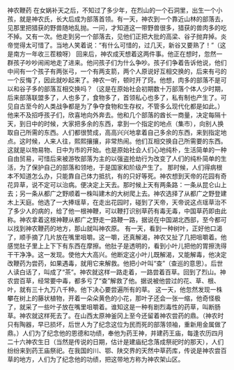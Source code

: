 神农鞭药
在女娲补天之后，不知过了多少年，在烈山的一个石洞里，出生一个小孩，就是神农氏，长大后成为部落首领。有一天，神农到一个靠近山林的部落去，见那里把猎获的野兽随地乱抛。一问，才知道这一带野兽很多，猎获的兽肉多的吃不掉。又有一次。他走到另一个部落去，见他们正把大批的高梁、谷子抛弃掉。炎帝觉得太可惜了。当地人笑着说：“有什么可惜的，过几天，新谷又要熟了！”（这是南方一年收三茬粮呀）
回来后，神农成天想着这两件事。他正在想时，忽然一群孩子吵吵闹闹地走了进来。他问孩子们为什么争吵。孩子们争着告诉他说，他们中间有一个孩子有两张弓，一个有两支箭，两个人原说好互相交换的，后来有弓的一个反悔了，因此就吵起来了。神农一听，顿时开了窍。他想，肉多的部落不是可以和谷子多的部落互相交换吗？（这是在原始社会初期数十万部落个体人少时期，后来部落联盟多了，人也多了，食物多了，首领私心也多了，私有制也产生了。可见自古至今的人类战争都是为了争夺食物和生存权，不管多么现代化都是如此。）他来不及招呼孩子们，欣喜地向外奔去。他和几个部落的酋长一商量，决定每隔十天，到日中的时候，大家把多余的东西，拿到一个指定的地点（集市），向别人换取自己所需的东西。人们都很赞成，高高兴兴地拿着自己多余的东西，来到指定地点。这时候，人来人往，熙熙攘攘，非常热闹。他们互相交换自己所需要的东西。这就是以物易物、日中为市的开始。也是原始社会人们心地纯朴，生活简单的一种自由贸易，可惜后来被游牧部落为主的以强盗抢劫行为改变了人们的纯朴简单的生活，为了保护自己的部落和领地，于是国家和阶级产生了。
那时候，人们得病根本不知道怎么办，只能靠自己体力抵抗，有的只好等死。神农想到天帝的花园有奇花异草，说不定可以治病。便决定上天去。那时候上天有两条路：一条从昆仑山上去；另一条从都广之野顺着一株叫建木的大树爬上去。神农选择了从都广之野登建木上天庭。他选了一大捧瑶草，在走出花园时，碰到了天帝，天帝说这点瑶草治不了多少人的病的，给了他一根神鞭，可以鞭打识别草药有毒无毒，中国草药即由此称。神农拿着这根神鞭从都广之野走一路鞭一路，据说在中国湖北西部，至今都可以找到神农鞭药的地方，那山就叫神农原。
有一天，看到一种树叶，正好他口渴了，顺手摘了几片放在嘴里咀嚼。这一嚼，还真解渴，神农又扯了几把咀嚼着。他感觉肚子里上上下下有东西在摩擦。他肚子是透明的，看到小叶儿把他的胃擦洗得干干净净。这一发现。使他大大高兴。他断定这小叶儿既解渴，又能解毒，他决定改鞭药为尝药，如果遇毒，就用它来解救。他把小叶叫“查”（查巡的意思）。后世人读白话了，叫成了“茶”。神农就这样一路走着，一路尝着百草。回到了烈山。神农尝百草，经常要中毒，都多亏了“查”解救了他。据说被他尝过的花、草、根、叶，就有三十九万八千种。他下决心要尝遍所有的草。
这一天，他忽然发现一株攀在树上的藤状植物，开着一朵朵黄色的小花，那叶子还会一张一缩，他奇怪极了，就采了一些叶子放在嘴里咀嚼着。谁知这是一种有剧烈毒性的药草，叫断肠草。神农就这样死去了。在山西太原神釜冈上至今还留着神农尝药的鼎。（神农时只有陶器，早已损坏，后世人为了纪念这位为民而死的部落领袖，重新用金属做了鼎。）人们为了纪念他的恩德和功绩，奉他为药王神，并建药王庙，每逢农历四月二十六神农生日（当然是传说的日期，估计是建庙纪念落成祭祀时的那天），人们纷纷来到药王庙祭祀。在我国的川、鄂、陕交界的天然中草药库，传说是神农尝百草的地方，人们为了纪念他的功绩，把这带地方称为神农架山区。
